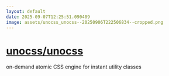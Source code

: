 ```yaml
---
layout: default
date: 2025-09-07T12:25:51.090409
image: assets/unocss_unocss--20250906T222506834--cropped.png
---
```


# [unocss/unocss](https://github.com/unocss/unocss)

on-demand atomic CSS engine for instant utility classes
